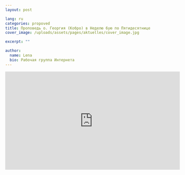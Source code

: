 ```yaml
---
layout: post

lang: ru
categories: propoved
title: Проповедь о. Георгия (Кобро) в Неделю 6ую по Пятидесятнице
cover_image: /uploads/assets/pages/aktuelles/cover_image.jpg

excerpt: ""

author:
  name: Lena
  bio: Рабочая группа Интернета
---
```

<iframe width="560" height="315" src="https://www.youtube.com/embed/xO7z0dO6oYU" frameborder="0" allow="accelerometer; autoplay; encrypted-media; gyroscope; picture-in-picture" allowfullscreen></iframe>
